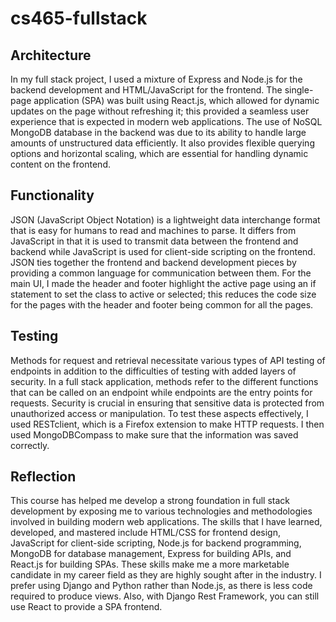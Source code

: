 # cs465-fullstack

## Architecture
In my full stack project, I used a mixture of Express and Node.js for the backend development and HTML/JavaScript for the frontend. The single-page application (SPA) was built using React.js, which allowed for dynamic updates on the page without refreshing it; this provided a seamless user experience that is expected in modern web applications.
The use of NoSQL MongoDB database in the backend was due to its ability to handle large amounts of unstructured data efficiently. It also provides flexible querying options and horizontal scaling, which are essential for handling dynamic content on the frontend.
## Functionality
JSON (JavaScript Object Notation) is a lightweight data interchange format that is easy for humans to read and machines to parse. It differs from JavaScript in that it is used to transmit data between the frontend and backend while JavaScript is used for client-side scripting on the frontend. JSON ties together the frontend and backend development pieces by providing a common language for communication between them.
For the main UI, I made the header and footer highlight the active page using an if statement to set the class to active or selected; this reduces the code size for the pages with the header and footer being common for all the pages.
## Testing
Methods for request and retrieval necessitate various types of API testing of endpoints in addition to the difficulties of testing with added layers of security. In a full stack application, methods refer to the different functions that can be called on an endpoint while endpoints are the entry points for requests. Security is crucial in ensuring that sensitive data is protected from unauthorized access or manipulation. To test these aspects effectively, I used RESTclient, which is a Firefox extension to make HTTP requests. I then used MongoDBCompass to make sure that the information was saved correctly. 
## Reflection
This course has helped me develop a strong foundation in full stack development by exposing me to various technologies and methodologies involved in building modern web applications. The skills that I have learned, developed, and mastered include HTML/CSS for frontend design, JavaScript for client-side scripting, Node.js for backend programming, MongoDB for database management, Express for building APIs, and React.js for building SPAs. These skills make me a more marketable candidate in my career field as they are highly sought after in the industry. I prefer using Django and Python rather than Node.js, as there is less code required to produce views. Also, with Django Rest Framework, you can still use React to provide a SPA frontend.
